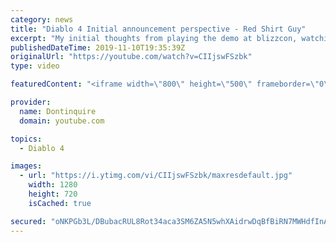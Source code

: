 ```yaml
---
category: news
title: "Diablo 4 Initial announcement perspective - Red Shirt Guy"
excerpt: "My initial thoughts from playing the demo at blizzcon, watching the developer interviews, and listening to the wacky Q&A from the systems and features panel."
publishedDateTime: 2019-11-10T19:35:39Z
originalUrl: "https://youtube.com/watch?v=CIIjswFSzbk"
type: video

featuredContent: "<iframe width=\"800\" height=\"500\" frameborder=\"0\" src=\"https://www.youtube.com/embed/CIIjswFSzbk\" allow=\"accelerometer; autoplay; encrypted-media; gyroscope; picture-in-picture\" allowfullscreen></iframe>"

provider:
  name: Dontinquire
  domain: youtube.com

topics:
  - Diablo 4

images:
  - url: "https://i.ytimg.com/vi/CIIjswFSzbk/maxresdefault.jpg"
    width: 1280
    height: 720
    isCached: true

secured: "oNKPGb3L/DBubacRUL8Rot34aca3SM6ZA5N5whXAidrwDqBfBiRN7MWHdfInA3eO09VoT7He+Y3LonP6NJiO0vvOEOqDWiR+/IV6HOBswhO05tdw1CVbQm8OY15FY6QU/jJ5DVxrohDrmW43XaqpioVKWjmHM4koEGmgvjwf8KUVcZfNP4sqs/DnzHKzSsqD/9SOk8uvwZ12oPQxAmHue2i5eUHDlUL0NIZSBfwHFYxCTQTTG+WnQcYnwjFyxWU/HQH1YKVlTekScy20qDHEC/UpnMTftofq0/Nfb72PkoHXwpgPkLXYu2tZLo+2U1crrWvydiOXUNbA4wmFWLmdUt4cTfzRnfdA5QniO0ZkajqUW4C0qWApgb56ghO53mTx1O8zaWw3QQmcV0TxySq4p06jcOE4XRWpR4uE6yHJXfMinLuEbQiBkaAHRc/gcs/k;lNjiJFXL9Whz+RUg6gYJZQ=="
---
```


